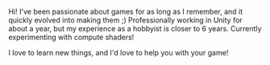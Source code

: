 Hi!
I've been passionate about games for as long as I remember, and it quickly evolved into making them ;)
Professionally working in Unity for about a year, but my experience as a hobbyist is closer to 6 years. 
Currently experimenting with compute shaders!

I love to learn new things, and I'd love to help you with your game!

